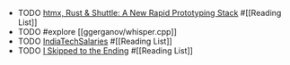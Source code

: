 - TODO [htmx, Rust & Shuttle: A New Rapid Prototyping Stack](https://www.shuttle.rs/blog/2023/10/25/htmx-with-rust) #[[Reading List]]
- TODO #explore [[ggerganov/whisper.cpp]]
- TODO [IndiaTechSalaries](https://indiatechsalaries.com/) #[[Reading List]]
- TODO [I Skipped to the Ending](https://danangell.com/blog/posts/i-skipped-to-the-ending/) #[[Reading List]]